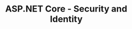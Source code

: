 ﻿---
type: deck
id: aspnet-core-security-and-identity
title: ASP.NET Core - Security and Identity
link: https://github.com/dotnet-presentations/home/tree/master/Security/ASP.NET%20Core%202.0
content: Overview of Security and Identity in ASP.NET Core 2.0, including Authorization Policies, Cookie Auth, and TOTP. Demos included.
---